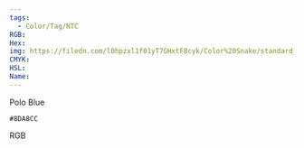 ```yaml
---
tags:
  - Color/Tag/NTC
RGB:
Hex:
img: https://filedn.com/l0hpzxl1f01yT7GHxtF8cyk/Color%20Snake/standard_csv_to_svg/8DA8CC.svg
CMYK:
HSL:
Name:
---
```

Polo Blue
```palette
#8DA8CC
```
RGB
